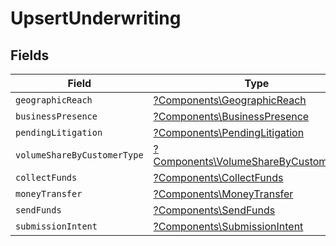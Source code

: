 # UpsertUnderwriting


## Fields

| Field                                                                                         | Type                                                                                          | Required                                                                                      | Description                                                                                   |
| --------------------------------------------------------------------------------------------- | --------------------------------------------------------------------------------------------- | --------------------------------------------------------------------------------------------- | --------------------------------------------------------------------------------------------- |
| `geographicReach`                                                                             | [?Components\GeographicReach](../../Models/Components/GeographicReach.md)                     | :heavy_minus_sign:                                                                            | N/A                                                                                           |
| `businessPresence`                                                                            | [?Components\BusinessPresence](../../Models/Components/BusinessPresence.md)                   | :heavy_minus_sign:                                                                            | N/A                                                                                           |
| `pendingLitigation`                                                                           | [?Components\PendingLitigation](../../Models/Components/PendingLitigation.md)                 | :heavy_minus_sign:                                                                            | N/A                                                                                           |
| `volumeShareByCustomerType`                                                                   | [?Components\VolumeShareByCustomerType](../../Models/Components/VolumeShareByCustomerType.md) | :heavy_minus_sign:                                                                            | N/A                                                                                           |
| `collectFunds`                                                                                | [?Components\CollectFunds](../../Models/Components/CollectFunds.md)                           | :heavy_minus_sign:                                                                            | N/A                                                                                           |
| `moneyTransfer`                                                                               | [?Components\MoneyTransfer](../../Models/Components/MoneyTransfer.md)                         | :heavy_minus_sign:                                                                            | N/A                                                                                           |
| `sendFunds`                                                                                   | [?Components\SendFunds](../../Models/Components/SendFunds.md)                                 | :heavy_minus_sign:                                                                            | N/A                                                                                           |
| `submissionIntent`                                                                            | [?Components\SubmissionIntent](../../Models/Components/SubmissionIntent.md)                   | :heavy_minus_sign:                                                                            | N/A                                                                                           |
